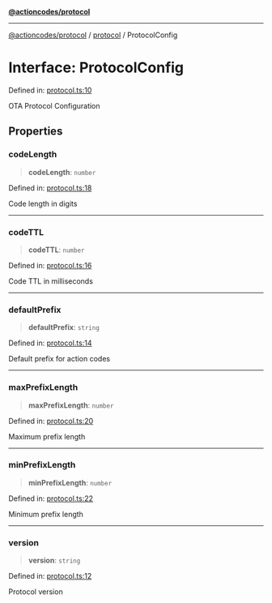 [**@actioncodes/protocol**](../../README.md)

***

[@actioncodes/protocol](../../modules.md) / [protocol](../README.md) / ProtocolConfig

# Interface: ProtocolConfig

Defined in: [protocol.ts:10](https://github.com/otaprotocol/actioncodes/blob/c724b443a380f5f43ae1dd1ddefb6b90efaa0aa5/src/protocol.ts#L10)

OTA Protocol Configuration

## Properties

### codeLength

> **codeLength**: `number`

Defined in: [protocol.ts:18](https://github.com/otaprotocol/actioncodes/blob/c724b443a380f5f43ae1dd1ddefb6b90efaa0aa5/src/protocol.ts#L18)

Code length in digits

***

### codeTTL

> **codeTTL**: `number`

Defined in: [protocol.ts:16](https://github.com/otaprotocol/actioncodes/blob/c724b443a380f5f43ae1dd1ddefb6b90efaa0aa5/src/protocol.ts#L16)

Code TTL in milliseconds

***

### defaultPrefix

> **defaultPrefix**: `string`

Defined in: [protocol.ts:14](https://github.com/otaprotocol/actioncodes/blob/c724b443a380f5f43ae1dd1ddefb6b90efaa0aa5/src/protocol.ts#L14)

Default prefix for action codes

***

### maxPrefixLength

> **maxPrefixLength**: `number`

Defined in: [protocol.ts:20](https://github.com/otaprotocol/actioncodes/blob/c724b443a380f5f43ae1dd1ddefb6b90efaa0aa5/src/protocol.ts#L20)

Maximum prefix length

***

### minPrefixLength

> **minPrefixLength**: `number`

Defined in: [protocol.ts:22](https://github.com/otaprotocol/actioncodes/blob/c724b443a380f5f43ae1dd1ddefb6b90efaa0aa5/src/protocol.ts#L22)

Minimum prefix length

***

### version

> **version**: `string`

Defined in: [protocol.ts:12](https://github.com/otaprotocol/actioncodes/blob/c724b443a380f5f43ae1dd1ddefb6b90efaa0aa5/src/protocol.ts#L12)

Protocol version
